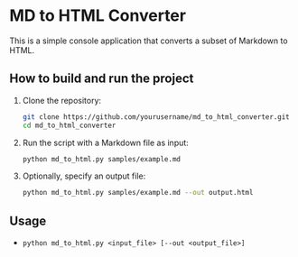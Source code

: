 # MD to HTML Converter

This is a simple console application that converts a subset of Markdown to HTML.

## How to build and run the project

1. Clone the repository:
    ```sh
    git clone https://github.com/yourusername/md_to_html_converter.git
    cd md_to_html_converter
    ```

2. Run the script with a Markdown file as input:
    ```sh
    python md_to_html.py samples/example.md
    ```

3. Optionally, specify an output file:
    ```sh
    python md_to_html.py samples/example.md --out output.html
    ```

## Usage

- `python md_to_html.py <input_file> [--out <output_file>]`


